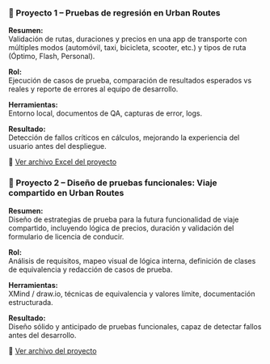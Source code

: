 ### 🚗 Proyecto 1 – Pruebas de regresión en Urban Routes

**Resumen:**  
Validación de rutas, duraciones y precios en una app de transporte con múltiples modos (automóvil, taxi, bicicleta, scooter, etc.) y tipos de ruta (Óptimo, Flash, Personal).

**Rol:**  
Ejecución de casos de prueba, comparación de resultados esperados vs reales y reporte de errores al equipo de desarrollo.

**Herramientas:**  
Entorno local, documentos de QA, capturas de error, logs.

**Resultado:**  
Detección de fallos críticos en cálculos, mejorando la experiencia del usuario antes del despliegue.

📎 [Ver archivo Excel del proyecto](proyectos/proyecto%201/Proyecto%201.xlsx)

### 🤝 Proyecto 2 – Diseño de pruebas funcionales: Viaje compartido en Urban Routes

**Resumen:**  
Diseño de estrategias de prueba para la futura funcionalidad de viaje compartido, incluyendo lógica de precios, duración y validación del formulario de licencia de conducir.

**Rol:**  
Análisis de requisitos, mapeo visual de lógica interna, definición de clases de equivalencia y redacción de casos de prueba.

**Herramientas:**  
XMind / draw.io, técnicas de equivalencia y valores límite, documentación estructurada.

**Resultado:**  
Diseño sólido y anticipado de pruebas funcionales, capaz de detectar fallos antes del desarrollo.

📎 [Ver archivo del proyecto](proyectos/proyecto%202/proyecto%202.docx)

